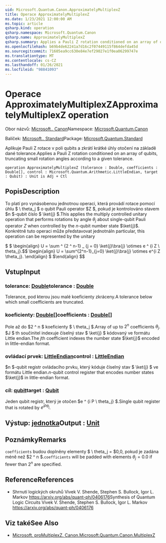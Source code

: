 ```yaml
---
uid: Microsoft.Quantum.Canon.ApproximatelyMultiplexZ
title: Operace ApproximatelyMultiplexZ
ms.date: 1/23/2021 12:00:00 AM
ms.topic: article
qsharp.kind: operation
qsharp.namespace: Microsoft.Quantum.Canon
qsharp.name: ApproximatelyMultiplexZ
qsharp.summary: Applies a Pauli Z rotation conditioned on an array of qubits, truncating small rotation angles according to a given tolerance.
ms.openlocfilehash: b69b4de62241a7d16c2f07449115f864defda45d
ms.sourcegitcommit: 71605ea9cc630e84e7ef29027e1f0ea06299747e
ms.translationtype: MT
ms.contentlocale: cs-CZ
ms.lasthandoff: 01/26/2021
ms.locfileid: "98841093"
---
```

# <a name="approximatelymultiplexz-operation"></a><span data-ttu-id="3c31a-102">Operace ApproximatelyMultiplexZ</span><span class="sxs-lookup"><span data-stu-id="3c31a-102">ApproximatelyMultiplexZ operation</span></span>

<span data-ttu-id="3c31a-103">Obor názvů: [Microsoft.. Canon](xref:Microsoft.Quantum.Canon)</span><span class="sxs-lookup"><span data-stu-id="3c31a-103">Namespace: [Microsoft.Quantum.Canon](xref:Microsoft.Quantum.Canon)</span></span>

<span data-ttu-id="3c31a-104">Balíček: [Microsoft.. Standard](https://nuget.org/packages/Microsoft.Quantum.Standard)</span><span class="sxs-lookup"><span data-stu-id="3c31a-104">Package: [Microsoft.Quantum.Standard](https://nuget.org/packages/Microsoft.Quantum.Standard)</span></span>


<span data-ttu-id="3c31a-105">Aplikuje Pauli Z rotace v poli qubits a zkrátí krátké úhly otočení na základě dané tolerance.</span><span class="sxs-lookup"><span data-stu-id="3c31a-105">Applies a Pauli Z rotation conditioned on an array of qubits, truncating small rotation angles according to a given tolerance.</span></span>

```qsharp
operation ApproximatelyMultiplexZ (tolerance : Double, coefficients : Double[], control : Microsoft.Quantum.Arithmetic.LittleEndian, target : Qubit) : Unit is Adj + Ctl
```


## <a name="description"></a><span data-ttu-id="3c31a-106">Popis</span><span class="sxs-lookup"><span data-stu-id="3c31a-106">Description</span></span>

<span data-ttu-id="3c31a-107">To platí pro vynásobenou jednotnou operaci, která provádí rotace pomocí úhlu $ \ theta_j $ o qubit Pauli operator $Z $, pokud je kontrolováno stavem $n $-qubit číslo $ \ket{j} $.</span><span class="sxs-lookup"><span data-stu-id="3c31a-107">This applies the multiply controlled unitary operation that performs rotations by angle $\theta_j$ about single-qubit Pauli operator $Z$ when controlled by the $n$-qubit number state $\ket{j}$.</span></span>
<span data-ttu-id="3c31a-108">Konkrétně tuto operaci může představovat jednotná</span><span class="sxs-lookup"><span data-stu-id="3c31a-108">In particular, this operation can be represented by the unitary</span></span>

<span data-ttu-id="3c31a-109">$ $ \begin{align} U = \sum ^ {2 ^ n-1} _ {j = 0} \ket{j}\bra{j} \otimes e ^ {i Z \ theta_j}.</span><span class="sxs-lookup"><span data-stu-id="3c31a-109">$$ \begin{align} U = \sum^{2^n-1}_{j=0} \ket{j}\bra{j} \otimes e^{i Z \theta_j}.</span></span>
<span data-ttu-id="3c31a-110">\end{align} $ $</span><span class="sxs-lookup"><span data-stu-id="3c31a-110">\end{align} $$</span></span>

## <a name="input"></a><span data-ttu-id="3c31a-111">Vstup</span><span class="sxs-lookup"><span data-stu-id="3c31a-111">Input</span></span>

### <a name="tolerance--double"></a><span data-ttu-id="3c31a-112">tolerance: [Double](xref:microsoft.quantum.lang-ref.double)</span><span class="sxs-lookup"><span data-stu-id="3c31a-112">tolerance : [Double](xref:microsoft.quantum.lang-ref.double)</span></span>

<span data-ttu-id="3c31a-113">Tolerance, pod kterou jsou malé koeficienty zkráceny.</span><span class="sxs-lookup"><span data-stu-id="3c31a-113">A tolerance below which small coefficients are truncated.</span></span>


### <a name="coefficients--double"></a><span data-ttu-id="3c31a-114">koeficienty: [Double](xref:microsoft.quantum.lang-ref.double)[]</span><span class="sxs-lookup"><span data-stu-id="3c31a-114">coefficients : [Double](xref:microsoft.quantum.lang-ref.double)[]</span></span>

<span data-ttu-id="3c31a-115">Pole až do $2 ^ n $ koeficienty $ \ theta_j $.</span><span class="sxs-lookup"><span data-stu-id="3c31a-115">Array of up to $2^n$ coefficients $\theta_j$.</span></span> <span data-ttu-id="3c31a-116">$J $ th součinitel indexuje číselný stav $ \ket{j} $ kódovaný ve formátu Little endian.</span><span class="sxs-lookup"><span data-stu-id="3c31a-116">The $j$th coefficient indexes the number state $\ket{j}$ encoded in little-endian format.</span></span>


### <a name="control--littleendian"></a><span data-ttu-id="3c31a-117">ovládací prvek: [LittleEndian](xref:Microsoft.Quantum.Arithmetic.LittleEndian)</span><span class="sxs-lookup"><span data-stu-id="3c31a-117">control : [LittleEndian](xref:Microsoft.Quantum.Arithmetic.LittleEndian)</span></span>

<span data-ttu-id="3c31a-118">$n $-qubit registr ovládacího prvku, který kóduje číselný stav $ \ket{j} $ ve formátu Little endian.</span><span class="sxs-lookup"><span data-stu-id="3c31a-118">$n$-qubit control register that encodes number states $\ket{j}$ in little-endian format.</span></span>


### <a name="target--qubit"></a><span data-ttu-id="3c31a-119">cíl: [qubit](xref:microsoft.quantum.lang-ref.qubit)</span><span class="sxs-lookup"><span data-stu-id="3c31a-119">target : [Qubit](xref:microsoft.quantum.lang-ref.qubit)</span></span>

<span data-ttu-id="3c31a-120">Jeden qubit registr, který je otočen $e ^ {i P \ theta_j} $.</span><span class="sxs-lookup"><span data-stu-id="3c31a-120">Single qubit register that is rotated by $e^{i P \theta_j}$.</span></span>



## <a name="output--unit"></a><span data-ttu-id="3c31a-121">Výstup: [jednotka](xref:microsoft.quantum.lang-ref.unit)</span><span class="sxs-lookup"><span data-stu-id="3c31a-121">Output : [Unit](xref:microsoft.quantum.lang-ref.unit)</span></span>



## <a name="remarks"></a><span data-ttu-id="3c31a-122">Poznámky</span><span class="sxs-lookup"><span data-stu-id="3c31a-122">Remarks</span></span>

<span data-ttu-id="3c31a-123">`coefficients` budou doplněny elementy $ \ theta_j = $0,0, pokud je zadána méně než $2 ^ n $.</span><span class="sxs-lookup"><span data-stu-id="3c31a-123">`coefficients` will be padded with elements $\theta_j = 0.0$ if fewer than $2^n$ are specified.</span></span>

## <a name="references"></a><span data-ttu-id="3c31a-124">Reference</span><span class="sxs-lookup"><span data-stu-id="3c31a-124">References</span></span>

- <span data-ttu-id="3c31a-125">Shrnutí logických okruhů Vivek V. Shende, Stephen S. Bullock, Igor L. Markov https://arxiv.org/abs/quant-ph/0406176</span><span class="sxs-lookup"><span data-stu-id="3c31a-125">Synthesis of Quantum Logic Circuits Vivek V. Shende, Stephen S. Bullock, Igor L. Markov https://arxiv.org/abs/quant-ph/0406176</span></span>

## <a name="see-also"></a><span data-ttu-id="3c31a-126">Viz také</span><span class="sxs-lookup"><span data-stu-id="3c31a-126">See Also</span></span>

- [<span data-ttu-id="3c31a-127">Microsoft. proMultiplexZ. Canon.</span><span class="sxs-lookup"><span data-stu-id="3c31a-127">Microsoft.Quantum.Canon.MultiplexZ</span></span>](xref:Microsoft.Quantum.Canon.MultiplexZ)